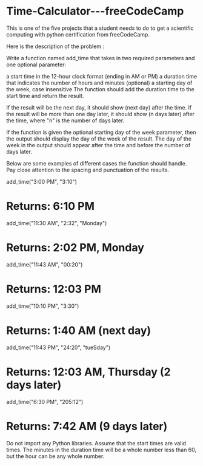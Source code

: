 # Time-Calculator---freeCodeCamp
This is one of the five projects that a student needs to do to get a scientific computing with python certification from freeCodeCamp.

Here is the description of the problem :

Write a function named add_time that takes in two required parameters and one optional parameter:

a start time in the 12-hour clock format (ending in AM or PM)
a duration time that indicates the number of hours and minutes
(optional) a starting day of the week, case insensitive
The function should add the duration time to the start time and return the result.

If the result will be the next day, it should show (next day) after the time. If the result will be more than one day later, it should show (n days later) after the time, where "n" is the number of days later.

If the function is given the optional starting day of the week parameter, then the output should display the day of the week of the result. The day of the week in the output should appear after the time and before the number of days later.

Below are some examples of different cases the function should handle. Pay close attention to the spacing and punctuation of the results.

add_time("3:00 PM", "3:10")
# Returns: 6:10 PM

add_time("11:30 AM", "2:32", "Monday")
# Returns: 2:02 PM, Monday

add_time("11:43 AM", "00:20")
# Returns: 12:03 PM

add_time("10:10 PM", "3:30")
# Returns: 1:40 AM (next day)

add_time("11:43 PM", "24:20", "tueSday")
# Returns: 12:03 AM, Thursday (2 days later)

add_time("6:30 PM", "205:12")
# Returns: 7:42 AM (9 days later)
Do not import any Python libraries. Assume that the start times are valid times. The minutes in the duration time will be a whole number less than 60, but the hour can be any whole number.

